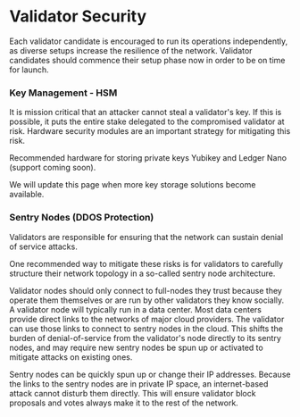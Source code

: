 # Validator Security

Each validator candidate is encouraged to run its operations independently, as diverse setups increase the resilience of the network. Validator candidates should commence their setup phase now in order to be on time for launch.

### Key Management - HSM <a id="key-management-hsm"></a>

It is mission critical that an attacker cannot steal a validator's key. If this is possible, it puts the entire stake delegated to the compromised validator at risk. Hardware security modules are an important strategy for mitigating this risk.

Recommended hardware for storing private keys Yubikey and Ledger Nano \(support coming soon\).

We will update this page when more key storage solutions become available.

### Sentry Nodes \(DDOS Protection\) <a id="sentry-nodes-ddos-protection"></a>

Validators are responsible for ensuring that the network can sustain denial of service attacks.

One recommended way to mitigate these risks is for validators to carefully structure their network topology in a so-called sentry node architecture.

Validator nodes should only connect to full-nodes they trust because they operate them themselves or are run by other validators they know socially. A validator node will typically run in a data center. Most data centers provide direct links to the networks of major cloud providers. The validator can use those links to connect to sentry nodes in the cloud. This shifts the burden of denial-of-service from the validator's node directly to its sentry nodes, and may require new sentry nodes be spun up or activated to mitigate attacks on existing ones.

Sentry nodes can be quickly spun up or change their IP addresses. Because the links to the sentry nodes are in private IP space, an internet-based attack cannot disturb them directly. This will ensure validator block proposals and votes always make it to the rest of the network.




